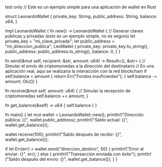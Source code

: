 test only // Este es un ejemplo simple para una aplicación de wallet en Rust

struct LeonardoWallet { private_key: String, public_address: String, balance: u64, }

impl LeonardoWallet { fn new() -> LeonardoWallet { // Generar claves públicas y privadas (esto es un ejemplo simple, no es seguro) let private_key = "mi_clave_privada"; let public_address = "mi_direccion_publica"; LeoWallet { private_key: private_key.to_string(), public_address: public_address.to_string(), balance: 0, } }

fn send(&mut self, recipient: &str, amount: u64) -> Result<(), &str> {
    // Simular el envío de criptomonedas a la dirección del destinatario
    // En una aplicación real, aquí se realizaría la interacción con la red blockchain
    if self.balance < amount {
        return Err("Fondos insuficientes");
    }
    self.balance -= amount;
    Ok(())
}

fn receive(&mut self, amount: u64) {
    // Simular la recepción de criptomonedas
    self.balance += amount;
}

fn get_balance(&self) -> u64 {
    self.balance
}
}

fn main() { let mut wallet = LeonardoWallet::new(); println!("Dirección pública: {}", wallet.public_address); println!("Saldo actual: {}", wallet.get_balance());

wallet.receive(100);
println!("Saldo después de recibir: {}", wallet.get_balance());

if let Err(err) = wallet.send("direccion_destino", 50) {
    println!("Error al enviar: {}", err);
} else {
    println!("Transacción enviada con éxito");
    println!("Saldo después del envío: {}", wallet.get_balance());
}
}
